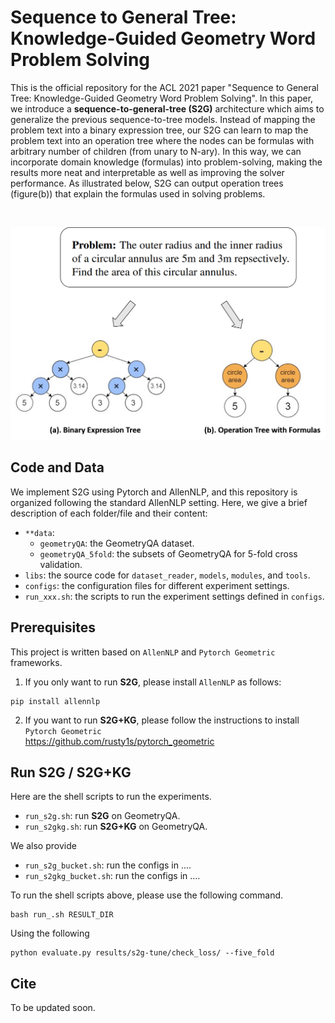 # Sequence to General Tree: Knowledge-Guided Geometry Word Problem Solving

This is the official repository for the ACL 2021 paper "Sequence to General Tree: Knowledge-Guided Geometry Word Problem Solving". In this paper, we introduce a **sequence-to-general-tree (S2G)** architecture which aims to generalize the previous sequence-to-tree models. Instead of mapping the problem text into a binary expression tree, our S2G can learn to map the problem text into an operation tree where the nodes can be formulas with arbitrary number of children (from unary to N-ary). In this way, we can incorporate domain knowledge (formulas) into problem-solving, making the results more neat and interpretable as well as improving the solver performance. As illustrated below, S2G can output operation trees (figure(b)) that explain the formulas used in solving problems.

<br>
<p align="center">
  <img src="./imgs/figure1.png" width="550">
</p>


## Code and Data

We implement S2G using Pytorch and AllenNLP, and this repository is organized following the standard AllenNLP setting.
Here, we give a brief description of each folder/file and their content:

+ `**data`: 
    + `geometryQA`: the GeometryQA dataset.
    + `geometryQA_5fold`: the subsets of GeometryQA for 5-fold cross validation.
+ `libs`: the source code for `dataset_reader`, `models`, `modules`, and `tools`.
+ `configs`: the configuration files for different experiment settings.  
+ `run_xxx.sh`: the scripts to run the experiment settings defined in `configs`.


## Prerequisites

This project is written based on `AllenNLP` and `Pytorch Geometric` frameworks.

1. If you only want to run **S2G**, please install `AllenNLP` as follows:

```
pip install allennlp
```

2. If you want to run **S2G+KG**, please follow the instructions to install `Pytorch Geometric`  
https://github.com/rusty1s/pytorch_geometric



## Run S2G / S2G+KG

Here are the shell scripts to run the experiments.

+ `run_s2g.sh`: run **S2G** on GeometryQA.
+ `run_s2gkg.sh`: run **S2G+KG** on GeometryQA.

We also provide

+ `run_s2g_bucket.sh`: run the configs in ....
+ `run_s2gkg_bucket.sh`: run the configs in ....

To run the shell scripts above, please use the following command. 
```
bash run_.sh RESULT_DIR
```

Using the following 
```
python evaluate.py results/s2g-tune/check_loss/ --five_fold
```

## Cite

To be updated soon.